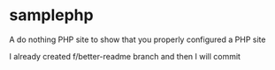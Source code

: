 samplephp
=========

A do nothing PHP site to show that you properly configured a PHP site

I already created f/better-readme branch and then I will commit
